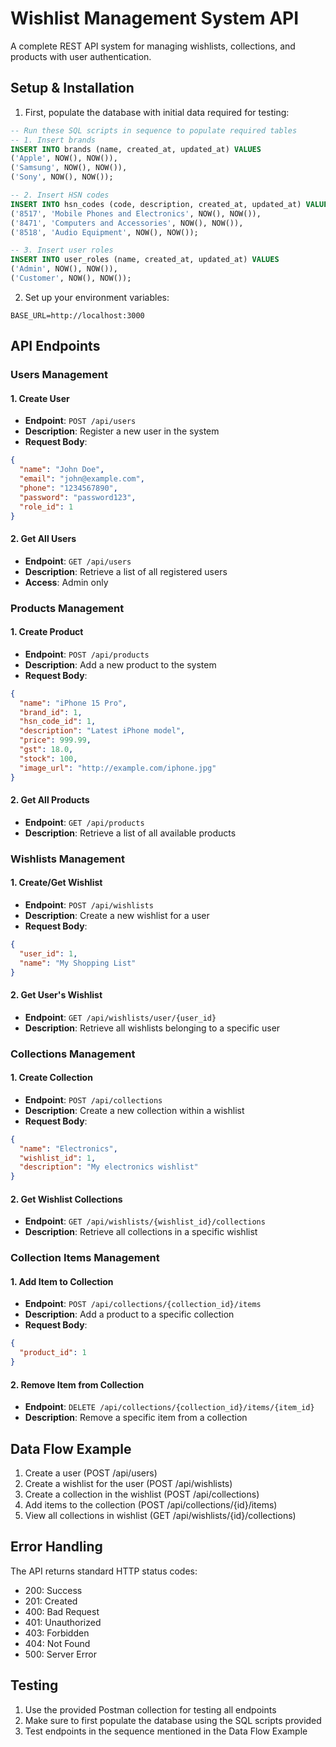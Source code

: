 # Wishlist Management System API

A complete REST API system for managing wishlists, collections, and products with user authentication.

## Setup & Installation

1. First, populate the database with initial data required for testing:

```sql
-- Run these SQL scripts in sequence to populate required tables
-- 1. Insert brands
INSERT INTO brands (name, created_at, updated_at) VALUES
('Apple', NOW(), NOW()),
('Samsung', NOW(), NOW()),
('Sony', NOW(), NOW());

-- 2. Insert HSN codes
INSERT INTO hsn_codes (code, description, created_at, updated_at) VALUES
('8517', 'Mobile Phones and Electronics', NOW(), NOW()),
('8471', 'Computers and Accessories', NOW(), NOW()),
('8518', 'Audio Equipment', NOW(), NOW());

-- 3. Insert user roles
INSERT INTO user_roles (name, created_at, updated_at) VALUES
('Admin', NOW(), NOW()),
('Customer', NOW(), NOW());
```

2. Set up your environment variables:

```env
BASE_URL=http://localhost:3000
```

## API Endpoints

### Users Management

#### 1. Create User

- **Endpoint**: `POST /api/users`
- **Description**: Register a new user in the system
- **Request Body**:

```json
{
  "name": "John Doe",
  "email": "john@example.com",
  "phone": "1234567890",
  "password": "password123",
  "role_id": 1
}
```

#### 2. Get All Users

- **Endpoint**: `GET /api/users`
- **Description**: Retrieve a list of all registered users
- **Access**: Admin only

### Products Management

#### 1. Create Product

- **Endpoint**: `POST /api/products`
- **Description**: Add a new product to the system
- **Request Body**:

```json
{
  "name": "iPhone 15 Pro",
  "brand_id": 1,
  "hsn_code_id": 1,
  "description": "Latest iPhone model",
  "price": 999.99,
  "gst": 18.0,
  "stock": 100,
  "image_url": "http://example.com/iphone.jpg"
}
```

#### 2. Get All Products

- **Endpoint**: `GET /api/products`
- **Description**: Retrieve a list of all available products

### Wishlists Management

#### 1. Create/Get Wishlist

- **Endpoint**: `POST /api/wishlists`
- **Description**: Create a new wishlist for a user
- **Request Body**:

```json
{
  "user_id": 1,
  "name": "My Shopping List"
}
```

#### 2. Get User's Wishlist

- **Endpoint**: `GET /api/wishlists/user/{user_id}`
- **Description**: Retrieve all wishlists belonging to a specific user

### Collections Management

#### 1. Create Collection

- **Endpoint**: `POST /api/collections`
- **Description**: Create a new collection within a wishlist
- **Request Body**:

```json
{
  "name": "Electronics",
  "wishlist_id": 1,
  "description": "My electronics wishlist"
}
```

#### 2. Get Wishlist Collections

- **Endpoint**: `GET /api/wishlists/{wishlist_id}/collections`
- **Description**: Retrieve all collections in a specific wishlist

### Collection Items Management

#### 1. Add Item to Collection

- **Endpoint**: `POST /api/collections/{collection_id}/items`
- **Description**: Add a product to a specific collection
- **Request Body**:

```json
{
  "product_id": 1
}
```

#### 2. Remove Item from Collection

- **Endpoint**: `DELETE /api/collections/{collection_id}/items/{item_id}`
- **Description**: Remove a specific item from a collection

## Data Flow Example

1. Create a user (POST /api/users)
2. Create a wishlist for the user (POST /api/wishlists)
3. Create a collection in the wishlist (POST /api/collections)
4. Add items to the collection (POST /api/collections/{id}/items)
5. View all collections in wishlist (GET /api/wishlists/{id}/collections)

## Error Handling

The API returns standard HTTP status codes:

- 200: Success
- 201: Created
- 400: Bad Request
- 401: Unauthorized
- 403: Forbidden
- 404: Not Found
- 500: Server Error

## Testing

1. Use the provided Postman collection for testing all endpoints
2. Make sure to first populate the database using the SQL scripts provided
3. Test endpoints in the sequence mentioned in the Data Flow Example
